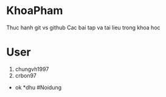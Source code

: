 # KhoaPham
Thuc hanh git vs github
Cac bai tap va tai lieu trong khoa hoc
# User
1. chungvh1997
2. crbon97
* ok
*dhu
#Noidung
